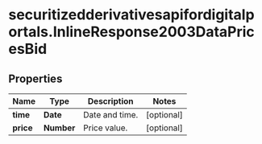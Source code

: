 # securitizedderivativesapifordigitalportals.InlineResponse2003DataPricesBid

## Properties

Name | Type | Description | Notes
------------ | ------------- | ------------- | -------------
**time** | **Date** | Date and time. | [optional] 
**price** | **Number** | Price value. | [optional] 


